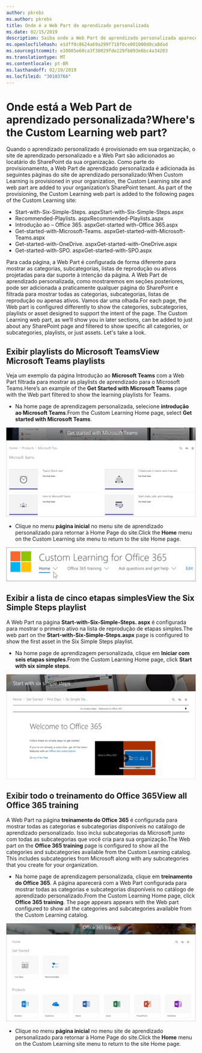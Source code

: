 ```yaml
---
author: pkrebs
ms.author: pkrebs
title: Onde é a Web Part de aprendizado personalizada
ms.date: 02/15/2019
description: Saiba onde a Web Part de aprendizado personalizada aparece no site de aprendizado personalizado
ms.openlocfilehash: e1dff0c8624a69a299f718f0ce001000d0ca8dad
ms.sourcegitcommit: e10085e60ca3f38029fde229fb093e6bc4a34203
ms.translationtype: MT
ms.contentlocale: pt-BR
ms.lasthandoff: 02/19/2019
ms.locfileid: "30103766"
---
```

# <a name="wheres-the-custom-learning-web-part"></a><span data-ttu-id="d3c0b-103">Onde está a Web Part de aprendizado personalizada?</span><span class="sxs-lookup"><span data-stu-id="d3c0b-103">Where's the Custom Learning web part?</span></span>

<span data-ttu-id="d3c0b-p101">Quando o aprendizado personalizado é provisionado em sua organização, o site de aprendizado personalizado e a Web Part são adicionados ao locatário do SharePoint da sua organização. Como parte do provisionamento, a Web Part de aprendizado personalizada é adicionada às seguintes páginas do site de aprendizado personalizado:</span><span class="sxs-lookup"><span data-stu-id="d3c0b-p101">When Custom Learning is provisioned in your organization, the Custom Learning site and web part are added to your organization’s SharePoint tenant. As part of the provisioning, the Custom Learning web part is added to the following pages of the Custom Learning site:</span></span>

- <span data-ttu-id="d3c0b-106">Start-with-Six-Simple-Steps. aspx</span><span class="sxs-lookup"><span data-stu-id="d3c0b-106">Start-with-Six-Simple-Steps.aspx</span></span> 
- <span data-ttu-id="d3c0b-107">Recommended-Playlists. aspx</span><span class="sxs-lookup"><span data-stu-id="d3c0b-107">Recommended-Playlists.aspx</span></span>
- <span data-ttu-id="d3c0b-108">Introdução ao – Office 365. aspx</span><span class="sxs-lookup"><span data-stu-id="d3c0b-108">Get-started with-Office 365.aspx</span></span>
- <span data-ttu-id="d3c0b-109">Get-started-with-Microsoft-Teams. aspx</span><span class="sxs-lookup"><span data-stu-id="d3c0b-109">Get-started-with-Microsoft-Teams.aspx</span></span>
- <span data-ttu-id="d3c0b-110">Get-started-with-OneDrive. aspx</span><span class="sxs-lookup"><span data-stu-id="d3c0b-110">Get-started-with-OneDrive.aspx</span></span>
- <span data-ttu-id="d3c0b-111">Get-started-with-SPO. aspx</span><span class="sxs-lookup"><span data-stu-id="d3c0b-111">Get-started-with-SPO.aspx</span></span>

<span data-ttu-id="d3c0b-p102">Para cada página, a Web Part é configurada de forma diferente para mostrar as categorias, subcategorias, listas de reprodução ou ativos projetadas para dar suporte à intenção da página. A Web Part de aprendizado personalizada, como mostraremos em seções posteriores, pode ser adicionada a praticamente qualquer página do SharePoint e filtrada para mostrar todas as categorias, subcategorias, listas de reprodução ou apenas ativos. Vamos dar uma olhada.</span><span class="sxs-lookup"><span data-stu-id="d3c0b-p102">For each page, the Web part is configured differently to show the categories, subcategories, playlists or asset designed to support the intent of the page. The Custom Learning web part, as we’ll show you in later sections, can be added to just about any SharePoint page and filtered to show specific all categories, or subcategories, playlists, or just assets. Let's take a look.</span></span> 

## <a name="view-microsoft-teams-playlists"></a><span data-ttu-id="d3c0b-115">Exibir playlists do Microsoft Teams</span><span class="sxs-lookup"><span data-stu-id="d3c0b-115">View Microsoft Teams playlists</span></span>

<span data-ttu-id="d3c0b-116">Veja um exemplo da página Introdução ao **Microsoft Teams** com a Web Part filtrada para mostrar as playlists de aprendizado para o Microsoft Teams.</span><span class="sxs-lookup"><span data-stu-id="d3c0b-116">Here’s an example of the **Get Started with Microsoft Teams** page with the Web part filtered to show the learning playlists for Teams.</span></span> 

- <span data-ttu-id="d3c0b-117">Na home page de aprendizagem personalizada, selecione **introdução ao Microsoft Teams**.</span><span class="sxs-lookup"><span data-stu-id="d3c0b-117">From the Custom Learning Home page, select **Get started with Microsoft Teams**.</span></span>

![CG-whereiswp-Teams. png](media/cg-whereiswp-teams.png)

- <span data-ttu-id="d3c0b-119">Clique no menu **página inicial** no menu site de aprendizado personalizado para retornar à Home Page do site.</span><span class="sxs-lookup"><span data-stu-id="d3c0b-119">Click the **Home** menu on the Custom Learning site menu to return to the site Home page.</span></span>

![CG-homebtnmenu. png](media/cg-homebtnmenu.png)

## <a name="view-the-six-simple-steps-playlist"></a><span data-ttu-id="d3c0b-121">Exibir a lista de cinco etapas simples</span><span class="sxs-lookup"><span data-stu-id="d3c0b-121">View the Six Simple Steps playlist</span></span>

<span data-ttu-id="d3c0b-122">A Web Part na página **Start-with-Six-Simple-Steps. aspx** é configurada para mostrar o primeiro ativo na lista de reprodução de etapas simples.</span><span class="sxs-lookup"><span data-stu-id="d3c0b-122">The web part on the **Start-with-Six-Simple-Steps.aspx** page is configured to show the first asset in the Six Simple Steps playlist.</span></span> 

- <span data-ttu-id="d3c0b-123">Na home page de aprendizagem personalizada, clique em **Iniciar com seis etapas simples**.</span><span class="sxs-lookup"><span data-stu-id="d3c0b-123">From the Custom Learning Home page,  click **Start with six simple steps**.</span></span> 

![CG-whereiswp-Six. png](media/cg-whereiswp-six.png)

## <a name="view-all-office-365-training"></a><span data-ttu-id="d3c0b-125">Exibir todo o treinamento do Office 365</span><span class="sxs-lookup"><span data-stu-id="d3c0b-125">View all Office 365 training</span></span>

<span data-ttu-id="d3c0b-p103">A Web Part na página **treinamento do Office 365** é configurada para mostrar todas as categorias e subcategorias disponíveis no catálogo de aprendizado personalizado. Isso inclui subcategorias da Microsoft junto com todas as subcategorias que você cria para sua organização.</span><span class="sxs-lookup"><span data-stu-id="d3c0b-p103">The Web part on the **Office 365 training** page is configured to show all the categories and subcategories available from the Custom Learning catalog. This includes subcategories from Microsoft along with any subcategories that you create for your organization.</span></span>

- <span data-ttu-id="d3c0b-p104">Na home page de aprendizagem personalizada, clique em **treinamento do Office 365**. A página aparecerá com a Web Part configurada para mostrar todas as categorias e subcategorias disponíveis no catálogo de aprendizado personalizado.</span><span class="sxs-lookup"><span data-stu-id="d3c0b-p104">From the Custom Learning Home page, click **Office 365 training**. The page appears appears with the Web part configured to show all the categories and subcategories available from the Custom Learning catalog.</span></span>

![CG-whereiswp-o365. png](media/cg-whereiswp-o365.png)

- <span data-ttu-id="d3c0b-131">Clique no menu **página inicial** no menu site de aprendizado personalizado para retornar à Home Page do site.</span><span class="sxs-lookup"><span data-stu-id="d3c0b-131">Click the **Home** menu on the Custom Learning site menu to return to the site Home page.</span></span>

